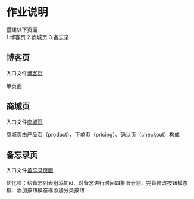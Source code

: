 # 作业说明

搭建以下页面  
1.博客页
2.商城页
3.备忘录

## 博客页

入口文件[博客页](./blog/indexhtml)

单页面

## 商城页

入口文件[商城页](./shopping/product/index.html)

商城页由产品页（product）、下单页（pricing）、确认页（checkout）构成

## 备忘录页

入口文件[备忘录页面](./memo/51memo.html)

优化项：给备忘列表组添加id、对备忘进行时间四象限分划、完善修改按钮模态框、添加按钮模态框添加分类按钮
